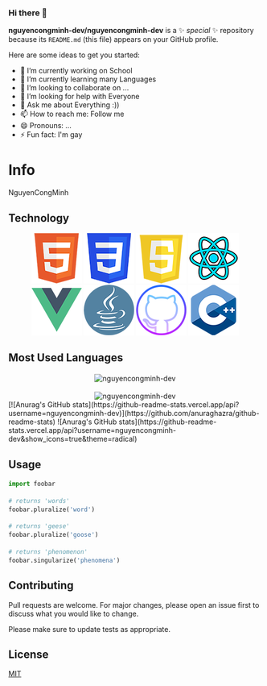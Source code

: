 ### Hi there 👋


**nguyencongminh-dev/nguyencongminh-dev** is a ✨ _special_ ✨ repository because its `README.md` (this file) appears on your GitHub profile.

Here are some ideas to get you started:

- 🔭 I’m currently working on School
- 🌱 I’m currently learning many Languages
- 👯 I’m looking to collaborate on ...
- 🤔 I’m looking for help with Everyone
- 💬 Ask me about Everything :))
- 📫 How to reach me: Follow me
- 😄 Pronouns: ...
- ⚡ Fun fact: I'm gay


# Info

NguyenCongMinh

## Technology

<div align="center">
    <img src="img/html.png" alt="">
    <img src="img/css.png" alt="">
    <img src="img/js.png" alt="">
    <img src="img/reactjs.png" alt="">
    <img src="img/vuejs.png" alt="">
    <img src="img/java.png" alt="">
    <img src="img/Github.png" alt="">
    <img src="img/C.png" alt="">
</div>

## Most Used Languages
<div align="center"><img align="center" src="https://github-readme-stats.vercel.app/api/top-langs/?username=nguyencongminh-dev&layout=compact&hide=html" alt="nguyencongminh-dev" /></div>
<br />
<div align="center"><img align="center" src="https://github-readme-stats.vercel.app/api?username=nguyencongminh-dev&show_icons=true" alt="nguyencongminh-dev" /></div>
[![Anurag's GitHub stats](https://github-readme-stats.vercel.app/api?username=nguyencongminh-dev)](https://github.com/anuraghazra/github-readme-stats)
![Anurag's GitHub stats](https://github-readme-stats.vercel.app/api?username=nguyencongminh-dev&show_icons=true&theme=radical)



## Usage

```python
import foobar

# returns 'words'
foobar.pluralize('word')

# returns 'geese'
foobar.pluralize('goose')

# returns 'phenomenon'
foobar.singularize('phenomena')
```

## Contributing
Pull requests are welcome. For major changes, please open an issue first to discuss what you would like to change.

Please make sure to update tests as appropriate.

## License
[MIT](https://choosealicense.com/licenses/mit/)
